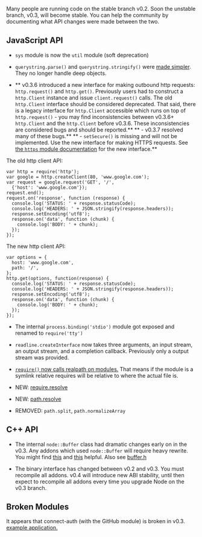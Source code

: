 Many people are running code on the stable branch v0.2. Soon the unstable branch, v0.3, will become stable. You can help the community by documenting what API changes were made between the two.

## JavaScript API

* `sys` module is now the `util` module (soft deprecation)

* `querystring.parse()` and `querystring.stringify()` were [made simpler](https://github.com/ry/node/commit/422d3c93bc7391e105cfb4363011088c27ec86a6). They no longer handle deep objects.

* ** v0.3.6 introduced a new interface for making outbound http requests: `http.request()` and `http.get()`. Previously users had to construct a `http.Client` instance and issue `client.request()` calls. The old `http.Client` interface should be considered deprecated. That said, there is a legacy interface for `http.Client` accessible which runs on top of `http.request()` - you may find inconsistencies between v0.3.6+ `http.Client` and the `http.Client` before v0.3.6. These inconsistencies are considered bugs and should be reported.**
**  - v0.3.7 resolved many of these bugs.**
**  - `setSecure()` is missing and will not be implemented. Use the new interface for making HTTPS requests. See [the `https` module documentation](https://github.com/ry/node/blob/v0.3.7/doc/api/https.markdown) for the new interface.**


The old http client API:

    var http = require('http');
    var google = http.createClient(80, 'www.google.com');
    var request = google.request('GET', '/',
      {'host': 'www.google.com'});
    request.end();
    request.on('response', function (response) {
      console.log('STATUS: ' + response.statusCode);
      console.log('HEADERS: ' + JSON.stringify(response.headers));
      response.setEncoding('utf8');
      response.on('data', function (chunk) {
        console.log('BODY: ' + chunk);
      });
    });

The new http client API:

    var options = {
      host: 'www.google.com',
      path: '/',
    };
    http.get(options, function(response) {
      console.log('STATUS: ' + response.statusCode);
      console.log('HEADERS: ' + JSON.stringify(response.headers));
      response.setEncoding('utf8');
      response.on('data', function (chunk) {
        console.log('BODY: ' + chunk);
      });
    });





* The internal `process.binding('stdio')` module got exposed and renamed to `require('tty')`

* `readline.createInterface` now takes three arguments, an input stream, an output stream, and a completion callback. Previously only a output stream was provided.

* [`require()` now calls realpath on modules.](https://github.com/ry/node/commit/0853730c35e567b1cd2e553986298e57f3908f02) That means if the module is a symlink relative requires will be relative to where the actual file is.

* NEW: [require.resolve](http://nodejs.org/docs/v0.3.6/api/all.html#require.resolve)

* NEW: [path.resolve](http://nodejs.org/docs/v0.3.6/api/all.html#path.resolve)

* REMOVED: `path.split`, `path.normalizeArray`


## C++ API

* The internal `node::Buffer` class had dramatic changes early on in the v0.3. Any addons which used `node::Buffer` will require heavy rewrite. You might find [this](https://github.com/pkrumins/node-png/blob/791d4c6df1402daa15dc7930f084d95c48e63c98/src/buffer_compat.h) and [this](https://github.com/pkrumins/node-png/blob/791d4c6df1402daa15dc7930f084d95c48e63c98/src/buffer_compat.c) helpful. Also see [buffer.h](https://github.com/ry/node/blob/v0.3.7/src/node_buffer.h)

* The binary interface has changed between v0.2 and v0.3. You must recompile all addons. v0.4 will introduce new ABI stability, until then expect to recompile all addons every time you upgrade Node on the v0.3 branch.

## Broken Modules

It appears that connect-auth (with the GitHub module) is broken in v0.3.  [example application.](https://github.com/aaronblohowiak/connect-auth-37-bug-example)